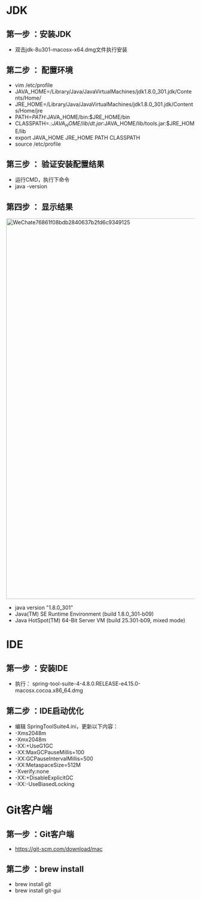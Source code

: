 
# JDK







## 第一步 ：安装JDK

- 双击jdk-8u301-macosx-x64.dmg文件执行安装

## 第二步 ： 配置环境

- vim /etc/profile
- JAVA_HOME=/Library/Java/JavaVirtualMachines/jdk1.8.0_301.jdk/Contents/Home/
- JRE_HOME=/Library/Java/JavaVirtualMachines/jdk1.8.0_301.jdk/Contents/Home/jre
- PATH=$PATH:$JAVA_HOME/bin:$JRE_HOME/bin
- CLASSPATH=.:$JAVA_HOME/lib/dt.jar:$JAVA_HOME/lib/tools.jar:$JRE_HOME/lib
- export JAVA_HOME JRE_HOME PATH CLASSPATH
- source /etc/profile

## 第三步 ： 验证安装配置结果

- 运行CMD，执行下命令
- java -version

## 第四步 ： 显示结果
<img width="1016" alt="WeChate76861f08bdb2840637b2fd6c9349125" src="https://user-images.githubusercontent.com/64019119/128669441-2e35cde9-052a-4574-9065-ebb818f162b2.png">

- java version "1.8.0_301"
- Java(TM) SE Runtime Environment (build 1.8.0_301-b09)
- Java HotSpot(TM) 64-Bit Server VM (build 25.301-b09, mixed mode)



# IDE

## 第一步 ：安装IDE
- 执行： spring-tool-suite-4-4.8.0.RELEASE-e4.15.0-macosx.cocoa.x86_64.dmg

## 第二步 ：IDE启动优化
- 编辑 SpringToolSuite4.ini，更新以下内容：
- -Xms2048m
- -Xmx2048m
- -XX:+UseG1GC
- -XX:MaxGCPauseMillis=100 
- -XX:GCPauseIntervalMillis=500
- -XX:MetaspaceSize=512M 
- -Xverify:none
- -XX:+DisableExplicitGC
- -XX:-UseBiasedLocking


# Git客户端

## 第一步 ：Git客户端
- https://git-scm.com/download/mac
## 第二步 ：brew install 
- brew install git
- brew install git-gui

